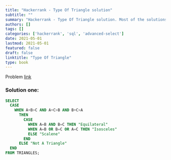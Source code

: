 ```yaml
---
title: "Hackerrank - Type Of Triangle solution"
subtitle: ""
summary: "Hackerrank - Type Of Triangle solution. Most of the solutions are written in Python and Javascript, when possible multiple solutions are added."
authors: []
tags: []
categories: ['hackerrank', 'sql', 'advanced-select']
date: 2021-05-01
lastmod: 2021-05-01
featured: false
draft: false
linktitle: "Type Of Triangle"
type: book
---
```

Problem [link](https://www.hackerrank.com/challenges/what-type-of-triangle)

### Solution one:

```sql
SELECT
  CASE
    WHEN A+B>C AND A+C>B AND B+C>A
      THEN
        CASE
          WHEN A=B AND B=C THEN "Equilateral"
          WHEN A=B OR B=C OR A=C THEN "Isosceles"
          ELSE "Scalene"
        END
      ELSE "Not A Triangle"
  END
FROM TRIANGLES;
```
